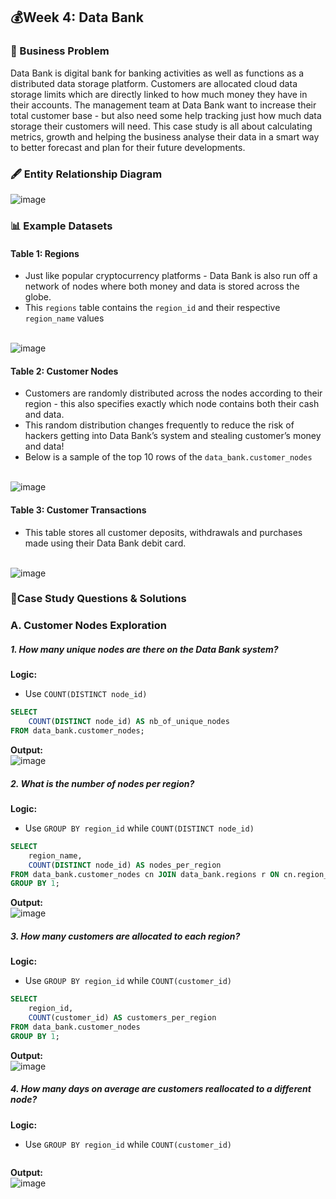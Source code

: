 ## 💰Week 4: Data Bank

### 🔎 Business Problem

Data Bank is digital bank for banking activities as well as functions as a distributed data storage platform. Customers are allocated cloud data storage limits which are directly linked to how much money they have in their accounts. The management team at Data Bank want to increase their total customer base - but also need some help tracking just how much data storage their customers will need. This case study is all about calculating metrics, growth and helping the business analyse their data in a smart way to better forecast and plan for their future developments.
### 🖋 Entity Relationship Diagram

![image](https://github.com/user-attachments/assets/efba88d8-be46-43ed-a5fa-43a2846ba74a)

### 📊 Example Datasets
#### Table 1: Regions
 - Just like popular cryptocurrency platforms - Data Bank is also run off a network of nodes where both money and data is stored across the globe. 
 - This `regions` table contains the `region_id` and their respective `region_name` values

<br>![image](https://github.com/user-attachments/assets/6de9c361-cef7-4887-8c06-828e9c84a48d)

#### Table 2: Customer Nodes
 - Customers are randomly distributed across the nodes according to their region - this also specifies exactly which node contains both their cash and data.
 - This random distribution changes frequently to reduce the risk of hackers getting into Data Bank’s system and stealing customer’s money and data!
 - Below is a sample of the top 10 rows of the `data_bank.customer_nodes`

<br>![image](https://github.com/user-attachments/assets/8d47685e-6a64-4347-bd71-0de8f3a723d0)

#### Table 3: Customer Transactions
 - This table stores all customer deposits, withdrawals and purchases made using their Data Bank debit card.

<br>![image](https://github.com/user-attachments/assets/8f2da0af-5c59-4b49-9c84-a3516d54c985)

### 📒Case Study Questions & Solutions
### A. Customer Nodes Exploration
##### 1. How many unique nodes are there on the Data Bank system?
**Logic:**
 - Use `COUNT(DISTINCT node_id)`
```sql
SELECT 	
	COUNT(DISTINCT node_id) AS nb_of_unique_nodes
FROM data_bank.customer_nodes;
```
**Output:** 
<br> ![image](https://github.com/user-attachments/assets/bc430ef5-b1e1-4cd0-b079-2ee6f8aa984e)



##### 2. What is the number of nodes per region?
**Logic:**
 - Use `GROUP BY region_id` while `COUNT(DISTINCT node_id)`
```sql
SELECT
	region_name,
	COUNT(DISTINCT node_id) AS nodes_per_region
FROM data_bank.customer_nodes cn JOIN data_bank.regions r ON cn.region_id = r.region_id
GROUP BY 1;
```
**Output:** 
<br>![image](https://github.com/user-attachments/assets/422898b3-6f12-4f60-94cd-2095b2f96ab5)



##### 3. How many customers are allocated to each region?
**Logic:**
 - Use `GROUP BY region_id` while `COUNT(customer_id)`
```sql
SELECT
	region_id,
	COUNT(customer_id) AS customers_per_region
FROM data_bank.customer_nodes
GROUP BY 1;
```
**Output:** 
<br> ![image](https://github.com/user-attachments/assets/4a223295-c648-4c91-b49a-248893679474)



##### 4. How many days on average are customers reallocated to a different node?
**Logic:**
 - Use `GROUP BY region_id` while `COUNT(customer_id)`
```sql

```
**Output:** 
<br> ![image](https://github.com/user-attachments/assets/4a223295-c648-4c91-b49a-248893679474)

